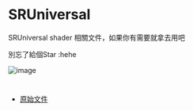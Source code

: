 # SRUniversal
SRUniversal shader 相關文件，如果你有需要就拿去用吧

別忘了給個Star :hehe

![image](https://github.com/user-attachments/assets/62d5af33-3c57-4d8a-8cbb-ec984f89f0cb)

# 

- [原始文件](https://github.com/tom-choi/SRUniversal/tree/b6830e6a73ad4d35667bbb0930dab7275b0f461c)
